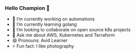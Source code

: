 ### Hello Champion 👋
- 🔭 I’m currently working on automations
- 🌱 I’m currently learning golang
- 👯 I’m looking to collaborate on open source k8s projects
- 💬 Ask me about AWS, Kubernetes and Terraform
- 😄 Pronouns: Avid Learner
- ⚡ Fun fact: I like photography
<!--
**mukulgit123/mukulgit123** is a ✨ _special_ ✨ repository because its `README.md` (this file) appears on your GitHub profile.

Here are some ideas to get you started:

 🔭 I’m currently working on automations
 🌱 I’m currently learning golang
 👯 I’m looking to collaborate on open source k8s projects
- 💬 Ask me about AWS, Kubernetes and TerraforM
- 📫 How to reach me: ...
- 😄 Pronouns: Avid Learner
- ⚡ Fun fact: I like photography
-->
